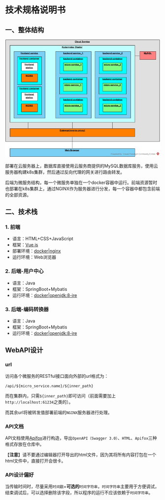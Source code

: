 # 技术规格说明书


## 一、整体结构

![架构设计](VPProject/Output/架构设计.jpg)

部署在云服务器上，数据库直接使用云服务商提供的MySQL数据库服务，使用云服务器构建k8s集群，然后通过反向代理的网关进行路由转发。

后端为微服务结构，每一个微服务单独在一个docker容器中运行。前端资源暂时也部署在k8s集群上，通过NGINX作为服务器进行分发，每一个容器中都包含前端的全部资源。

## 二、技术栈

### 1. 前端

* 语言：HTML+CSS+JavaScript
* 框架：[Vue.js](https://cn.vuejs.org/)
* 部署环境：[docker|nginx](https://hub.docker.com/_/nginx)
* 运行环境：Web浏览器

### 2. 后端-用户中心

* 语言：Java
* 框架：SpringBoot+Mybatis
* 运行环境：[docker|openjdk:8-jre](https://hub.docker.com/_/openjdk)

### 3. 后端-编码转换器

* 语言：Java
* 框架：SpringBoot+Mybatis
* 运行环境：[docker|openjdk:8-jre](https://hub.docker.com/_/openjdk)


## WebAPI设计

### url

访问各个微服务的RESTful接口面向外部的url格式为：

```
/api/${micro_service.name}/${inner_path}
```

而在集群内，只需`${inner_path}`即可访问（前面需要加上`http://localhost:61234`之类的）。

而其余url将被转发值部署前端的`NGINX`服务器进行处理。

### API文档

API文档使用[Apifox](https://www.apifox.cn/)进行构造，导出`OpenAPI（Swagger 3.0）`、`HTML`、`Apifox`三种格式存放在仓库中。

【**注意**】请不要通过编辑器打开导出的html文件，因为其将所有内容打包在一个html文件中，直接打开会很卡。

### API设计偏好

当传输时间时，尽量采用`时间戳`+**可选的**`时间字符串`，`时间字符串`主要用于方便调试，结束调试后，可以选择删除该字段，所以程序的运行不应该依赖于`时间字符串`。

